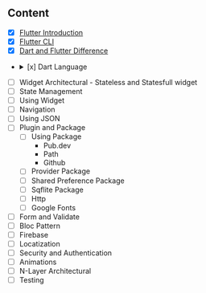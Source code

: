 ## Content

- [x] [Flutter Introduction](./Flutter%20Introduction/README.md)
- [x] [Flutter CLI](./Flutter%20CLI/README.md)
- [x] [Dart and Flutter Difference](./Flutter%20and%20Dart%20Difference/README.md)
- <details><summary> [x] Dart Language</summary>
   <p>
   
      - [x] Variables and Data Types
      - [x] String types and interpolation
      - [x] List, Set, Map and Generic
      - [x] Statements and Loops (if/else, Swich, for, do while)
      - [x] Functions
      - [x] Exception and Throw
      - [x] Class and Construction
      - [x] Getter and Setter
      - [x] Expression Functions
      - [x] Static class and Factor Method
      - [x] Inheritance, Poliymorhism, Encapsulation and Abstraction
      - [x] Asynchronous (async, await, Future and Stream)
    </p>
  </details>
  
- [ ] Widget Architectural - Stateless and Statesfull widget
- [ ] State Management
- [ ] Using Widget
- [ ] Navigation
- [ ] Using JSON
- [ ] Plugin and Package
  - [ ] Using Package 
    - Pub.dev
    - Path
    - Github
  - [ ] Provider Package
  - [ ] Shared Preference Package
  - [ ] Sqflite Package
  - [ ] Http
  - [ ] Google Fonts
- [ ] Form and Validate
- [ ] Bloc Pattern
- [ ] Firebase
- [ ] Locatization
- [ ] Security and Authentication
- [ ] Animations
- [ ] N-Layer Architectural
- [ ] Testing